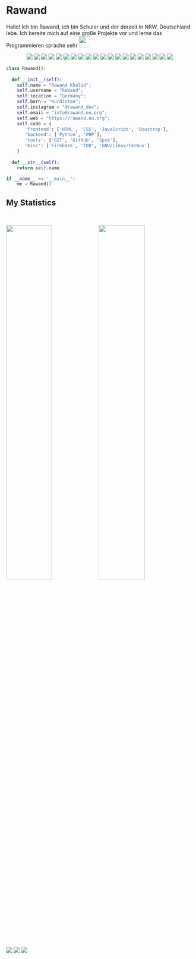 <h1><b>Rawand</b></h1>
<p>Hallo! Ich bin Rawand, ich bin Schuler und der derzeit in NRW, Deutschland lebe. Ich bereite mich auf eine große Projekte vor und lerne das Programmieren sprache sehr <img src="https://camo.githubusercontent.com/63371d36886ee658f5a97401f393e1ab1684b2fd3de674b8f5efc7d410b2a3d0/68747470733a2f2f6d656469612e67697068792e636f6d2f6d656469612f57556c706c634d704f43456d5447427442572f67697068792e676966" width="30"></p>

<p>
<div align="center">
  <img src="https://img.shields.io/badge/Blogger-FF5722?style=for-the-badge&logo=blogger&logoColor=white">
  <img src="https://img.shields.io/badge/Amp-000?style=for-the-badge&logo=amp&logoColor=005AF0">
  <img src="https://img.shields.io/badge/Bootstrap-563D7C?style=for-the-badge&logo=bootstrap&logoColor=white">
  <img src="https://img.shields.io/badge/Shell_Script-121011?style=for-the-badge&logo=gnu-bash&logoColor=white">
  <img src="https://img.shields.io/badge/web3.js-F16822?style=for-the-badge&logo=web3.js&logoColor=white">
  <img src="https://img.shields.io/badge/Discord-5865F2?style=for-the-badge&logo=discord&logoColor=white">
  <img src="https://img.shields.io/badge/CSS3-1572B6?style=for-the-badge&logo=css3&logoColor=white">
  <img src="https://img.shields.io/badge/HTML5-E34F26?style=for-the-badge&logo=html5&logoColor=white">
  <img src="https://img.shields.io/badge/JavaScript-323330?style=for-the-badge&logo=javascript&logoColor=F7DF1E">
  <img src="https://img.shields.io/badge/json-5E5C5C?style=for-the-badge&logo=json&logoColor=white">
  <img src="https://img.shields.io/badge/PHP-777BB4?style=for-the-badge&logo=php&logoColor=white">
  <img src="https://img.shields.io/badge/Android-3DDC84?style=for-the-badge&logo=android&logoColor=white">
  <img src="https://img.shields.io/badge/Windows-0078D6?style=for-the-badge&logo=windows&logoColor=white">
  <img src="https://img.shields.io/badge/F%20Droid-1976D2?style=for-the-badge&logo=f-droid&logoColor=white">
  <img src="https://img.shields.io/badge/GIT-E44C30?style=for-the-badge&logo=git&logoColor=white">
  <img src="https://img.shields.io/badge/GNU%20Bash-4EAA25?style=for-the-badge&logo=GNU%20Bash&logoColor=white">
  <img src="https://img.shields.io/badge/Hyper-000000?style=for-the-badge&logo=hyper&logoColor=white">
  <img src="https://img.shields.io/badge/powershell-5391FE?style=for-the-badge&logo=powershell&logoColor=white">
  <img src="https://img.shields.io/badge/Google_chrome-4285F4?style=for-the-badge&logo=Google-chrome&logoColor=white">
  <img src="https://img.shields.io/badge/Tor_Browser-7D4698?style=for-the-badge&logo=Tor-Browser&logoColor=white">
</div>
</p>

```python
class Rawand():
    
  def __init__(self):
    self.name = "Rawand Khalid";
    self.username = "Rawand";
    self.location = "Germany";
    self.born = "Kurdistan";
    self.instagram = "@rawand_dev";
    self.email = "info@rawand.eu.org";
    self.web = "https://rawand.eu.org";
    self.code = {
       'frontend': ['HTML', 'CSS', 'JavaScript', 'Boostrap'],
       'backend': ['Python', 'PHP'],
       'tools': ['GIT', 'GitHub', 'Spck'],
       'misc': ['Firebase', 'TDD', 'GNU/Linux/Termux']
    }
  
  def __str__(self):
    return self.name

if __name__ == '__main__':
    me = Rawand()
```
<!--
<div align="center">
  <a href="https://open.spotify.com/user/6s6pbtefezpookh8gwnkko15v">
    <img src="https://readme-spotify-tingz.vercel.app/api/now-playing">
  </a>
</div>

<div align="center">
  <a href="https://open.spotify.com/user/6s6pbtefezpookh8gwnkko15v">
    <img src="https://spotify-readme-theta-virid.vercel.app/api?scan=true&theme=dark" width="240px">
  </a>
</div>
-->

## My Statistics
<br/>
<p align="left">
  <a href="https://rawand.eu.org/">
  <img width="49.5%" src="https://github-readme-stats.vercel.app/api?username=Rawand-developer&show_icons=true&theme=gruvbox&hide_border=true" /><img width="49.5%" src="https://github-readme-streak-stats.herokuapp.com/?user=Rawand-developer&theme=gruvbox&hide_border=true" />
  </a>
</p>
  <img src="https://activity-graph.herokuapp.com/graph?username=Rawand-developer&theme=gruvbox&hide_border=true">
  <img src="https://github-readme-stats.vercel.app/api/top-langs/?username=Rawand-developer&layout=compact&theme=gruvbox&hide_border=true" /></a>
  <img src="https://github-profile-trophy.vercel.app/?username=Rawand-developer&theme=gruvbox&hide_border=true">
